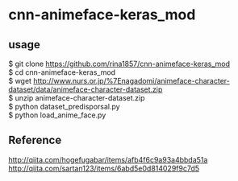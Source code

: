 # cnn-animeface-keras_mod

## usage

$ git clone https://github.com/rina1857/cnn-animeface-keras_mod  
$ cd cnn-animeface-keras_mod  
$ wget http://www.nurs.or.jp/%7Enagadomi/animeface-character-dataset/data/animeface-character-dataset.zip  
$ unzip animeface-character-dataset.zip  
$ python dataset_predisporsal.py  
$ python load_anime_face.py  

## Reference
http://qiita.com/hogefugabar/items/afb4f6c9a93a4bbda51a  
http://qiita.com/sartan123/items/6abd5e0d814029f9c7d5  
